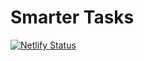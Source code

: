 # Smarter Tasks

[![Netlify Status](https://api.netlify.com/api/v1/badges/51d78b50-96f0-4a37-ad9f-9dba46eff453/deploy-status)](https://app.netlify.com/sites/smater-tasks/deploys)
